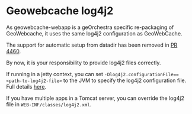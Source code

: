 # Geowebcache log4j2

As geowebcache-webapp is a geOrchestra specific re-packaging of GeoWebcache, it uses the same log4j2 configuration as GeoWebCache.

The support for automatic setup from datadir has been removed in [PR 4460](https://github.com/georchestra/georchestra/pull/4460/files#diff-4b954ad8d6fac093e916523353bae1e0bad9ae52d527b4fb00196510cfc2bb35L23-L27).

By now, it is your responsibility to provide log4j2 files correctly.

If running in a jetty context, you can set `-Dlog4j2.configurationFile==<path-to-log4j2-file>` to the JVM to specify the log4j2 configuration file. Full details [here](https://geowebcache.osgeo.org/docs/current/troubleshooting/index.html#logging).

If you have multiple apps in a Tomcat server, you can override the log4j2 file in `WEB-INF/classes/log4j2.xml`.
